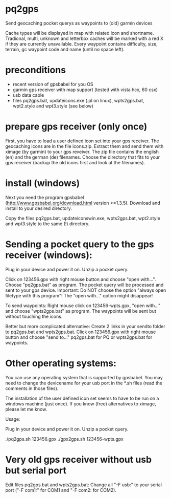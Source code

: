pq2gps
======

Send geocaching pocket querys as waypoints to (old) garmin devices

Cache types will be displayed in map with related icon and shortname. Tradional, multi, unknown and letterbox 
caches will be marked with a red X if they are currently unavailable. Every waypoint contains difficulty, 
size, terrain, gc waypoint code and name (until no space left).

preconditions
=============
- recent version of gpsbabel for you OS
- garmin gps receiver with map support (tested with vista hcx, 60 csx)
- usb data cable
- files pq2gps.bat, updateicons.exe (.pl on linux), wpts2gps.bat, wpt2.style and wpt3.style (see below)

prepare gps receiver (only once)
================================
First, you have to load a user defined icon set into your gps receiver. The geocaching icons are in the file icons.zip. 
Extract them and send them with ximage (by garmin) to your gps reveiver. The zip file contains the english (en) and 
the german (de) filenames. Choose the directory that fits to your gps receiver (backup the old icons first and 
look at the filenames).

install (windows)
=================
Next you need the program gpsbabel (http://www.gpsbabel.org/download.html version >=1.3.5). Download and install
to your desired directory.

Copy the files pq2gps.bat, updateiconswin.exe, wpts2gps.bat, wpt2.style and wpt3.style to the same (!) directory.


Sending a pocket query to the gps receiver (windows):
=====================================================
Plug in your device and power it on. Unzip a pocket query. 

Click on 123456.gpx with right mouse button and choose "open with...". Choose "pq2gps.bat" as program. 
The pocket query will be processed and sent to your gps device. 
Important: Do NOT choose the option "always open filetype with this program"! The "open with..." option might disappear!

To send waypoints: Right mouse click on 123456-wpts.gpx, "open with..." and choose "wpts2gps.bat" as program. 
The waypoints will be sent but without touching the icons.

Better but more complicated alternative: 
Create 2 links in your sendto folder to pq2gps.bat and wpts2gps.bat. 
Click on 123456.gpx with right mouse button and choose "send to..." pq2gps.bat for PQ or wpts2gps.bat for waypoints.

Other operating systems:
========================
You can use any operating system that is supported by gpsbabel.
You may need to change the devicename for your usb port in the *.sh files (read the comments in those files).

The installation of the user defined icon set seems to have to be run on a windows machine (just once). 
If you know (free) alternatives to ximage, please let me know.

Usage:

Plug in your device and power it on. Unzip a pocket query.

./pq2gps.sh 123456.gpx
./gpx2gps.sh 123456-wpts.gpx

Very old gps receiver without usb but serial port
=================================================
Edit files pq2gps.bat and wpts2gps.bat:
Change all "-F usb:" to your serial port ("-F com1:" for COM1 and "-F com2: for COM2).
